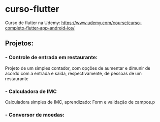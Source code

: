 # curso-flutter
Curso de flutter na Udemy: https://www.udemy.com/course/curso-completo-flutter-app-android-ios/

## Projetos:
### - Controle de entrada em restaurante:
Projeto de um simples contador, com opções de aumentar e dimunir de acordo com a entrada e saida, respectivamente, de pessoas de um restaurante
### - Calculadora de IMC
Calculadora simples de IMC, aprendizado: Form e validação de campos.p
### - Conversor de moedas:
